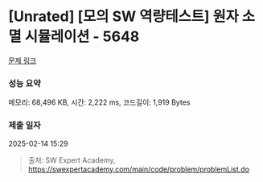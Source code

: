 # [Unrated] [모의 SW 역량테스트] 원자 소멸 시뮬레이션 - 5648 

[문제 링크](https://swexpertacademy.com/main/code/problem/problemDetail.do?contestProbId=AWXRFInKex8DFAUo) 

### 성능 요약

메모리: 68,496 KB, 시간: 2,222 ms, 코드길이: 1,919 Bytes

### 제출 일자

2025-02-14 15:29



> 출처: SW Expert Academy, https://swexpertacademy.com/main/code/problem/problemList.do